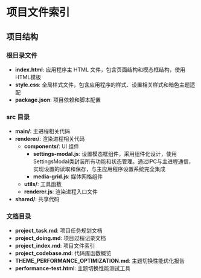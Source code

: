 # 项目文件索引

## 项目结构

### 根目录文件
- **index.html**: 应用程序主 HTML 文件，包含页面结构和模态框结构，使用HTML模板
- **style.css**: 全局样式文件，包含应用程序的样式、设置相关样式和暗色主题适配
- **package.json**: 项目依赖和脚本配置

### src 目录
- **main/**: 主进程相关代码
- **renderer/**: 渲染进程相关代码
  - **components/**: UI 组件
    - **settings-modal.js**: 设置模态框组件，采用组件化设计，使用SettingsModal类封装所有功能和状态管理。通过IPC与主进程通信，实现设置的读取和保存，与主应用程序设置系统完全集成
    - **media-grid.js**: 媒体网格组件
  - **utils/**: 工具函数
  - **renderer.js**: 渲染进程入口文件
- **shared/**: 共享代码

### 文档目录
- **project_task.md**: 项目任务规划文档
- **project_doing.md**: 项目过程记录文档
- **project_index.md**: 项目文件索引
- **project_codebase.md**: 代码库函数概览
- **THEME_PERFORMANCE_OPTIMIZATION.md**: 主题切换性能优化报告
- **performance-test.html**: 主题切换性能测试工具
